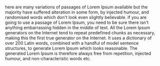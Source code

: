 here are many variations of passages of Lorem Ipsum available
but the majority have suffered alteration in some form, by injected 
humour, and randomised words which don't look even slightly believable. 
If you are going to use a passage of Lorem Ipsum, you need to be sure 
there isn't anything embarrassing hidden in the middle of text. All the 
Lorem Ipsum generators on the Internet tend to repeat predefined chunks 
as necessary, making this the first true generator on the Internet. It 
uses a dictionary of over 200 Latin words, combined with a handful of 
model sentence structures, to generate Lorem Ipsum which looks 
reasonable. The generated Lorem Ipsum is therefore always free from 
repetition, injected humour, and non-characteristic words etc.